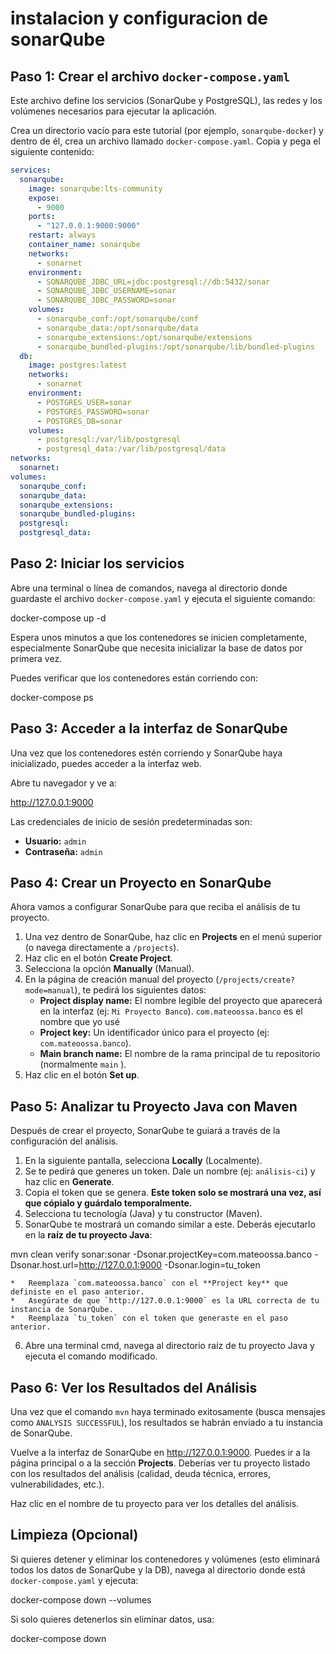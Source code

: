 #  instalacion y configuracion de sonarQube
## Paso 1: Crear el archivo `docker-compose.yaml`

Este archivo define los servicios (SonarQube y PostgreSQL), las redes y los volúmenes necesarios para ejecutar la aplicación.

Crea un directorio vacío para este tutorial (por ejemplo, `sonarqube-docker`) y dentro de él, crea un archivo llamado `docker-compose.yaml`. Copia y pega el siguiente contenido:

```yaml
services:
  sonarqube:
    image: sonarqube:lts-community 
    expose:
      - 9000
    ports:
      - "127.0.0.1:9000:9000"
    restart: always
    container_name: sonarqube
    networks:
      - sonarnet 
    environment:
      - SONARQUBE_JDBC_URL=jdbc:postgresql://db:5432/sonar
      - SONARQUBE_JDBC_USERNAME=sonar
      - SONARQUBE_JDBC_PASSWORD=sonar
    volumes:
      - sonarqube_conf:/opt/sonarqube/conf
      - sonarqube_data:/opt/sonarqube/data
      - sonarqube_extensions:/opt/sonarqube/extensions
      - sonarqube_bundled-plugins:/opt/sonarqube/lib/bundled-plugins
  db:
    image: postgres:latest
    networks:
      - sonarnet 
    environment:
      - POSTGRES_USER=sonar
      - POSTGRES_PASSWORD=sonar
      - POSTGRES_DB=sonar 
    volumes:
      - postgresql:/var/lib/postgresql
      - postgresql_data:/var/lib/postgresql/data
networks:
  sonarnet: 
volumes:
  sonarqube_conf:
  sonarqube_data:
  sonarqube_extensions:
  sonarqube_bundled-plugins:
  postgresql: 
  postgresql_data: 
```

## Paso 2: Iniciar los servicios

Abre una terminal o línea de comandos, navega al directorio donde guardaste el archivo `docker-compose.yaml` y ejecuta el siguiente comando:

docker-compose up -d

Espera unos minutos a que los contenedores se inicien completamente, especialmente SonarQube que necesita inicializar la base de datos por primera vez.

Puedes verificar que los contenedores están corriendo con:

docker-compose ps

## Paso 3: Acceder a la interfaz de SonarQube

Una vez que los contenedores estén corriendo y SonarQube haya inicializado, puedes acceder a la interfaz web.

Abre tu navegador y ve a:

http://127.0.0.1:9000

Las credenciales de inicio de sesión predeterminadas son:

*   **Usuario:** `admin`
*   **Contraseña:** `admin`

## Paso 4: Crear un Proyecto en SonarQube

Ahora vamos a configurar SonarQube para que reciba el análisis de tu proyecto.

1.  Una vez dentro de SonarQube, haz clic en **Projects** en el menú superior (o navega directamente a `/projects`).
2.  Haz clic en el botón **Create Project**.
3.  Selecciona la opción **Manually** (Manual).
4.  En la página de creación manual del proyecto (`/projects/create?mode=manual`), te pedirá los siguientes datos:
    *   **Project display name:** El nombre legible del proyecto que aparecerá en la interfaz (ej: `Mi Proyecto Banco`).  `com.mateoossa.banco` es el nombre que yo usé
    *   **Project key:** Un identificador único para el proyecto (ej: `com.mateoossa.banco`).
    *   **Main branch name:** El nombre de la rama principal de tu repositorio (normalmente `main` ).
5.  Haz clic en el botón **Set up**.

## Paso 5: Analizar tu Proyecto Java con Maven

Después de crear el proyecto, SonarQube te guiará a través de la configuración del análisis.

1.  En la siguiente pantalla, selecciona **Locally** (Localmente).
2.  Se te pedirá que generes un token. Dale un nombre (ej: `análisis-ci`) y haz clic en **Generate**.
3.  Copia el token que se genera. **Este token solo se mostrará una vez, así que cópialo y guárdalo temporalmente.**
4.  Selecciona tu tecnología (Java) y tu constructor (Maven).
5.  SonarQube te mostrará un comando similar a este. Deberás ejecutarlo en la **raíz de tu proyecto Java**:

mvn clean verify sonar:sonar -Dsonar.projectKey=com.mateoossa.banco -Dsonar.host.url=http://127.0.0.1:9000 -Dsonar.login=tu_token

    *   Reemplaza `com.mateoossa.banco` con el **Project key** que definiste en el paso anterior.
    *   Asegúrate de que `http://127.0.0.1:9000` es la URL correcta de tu instancia de SonarQube.
    *   Reemplaza `tu_token` con el token que generaste en el paso anterior.

6.  Abre una terminal cmd, navega al directorio raíz de tu proyecto Java y ejecuta el comando modificado.


## Paso 6: Ver los Resultados del Análisis

Una vez que el comando `mvn` haya terminado exitosamente (busca mensajes como `ANALYSIS SUCCESSFUL`), los resultados se habrán enviado a tu instancia de SonarQube.

Vuelve a la interfaz de SonarQube en http://127.0.0.1:9000. Puedes ir a la página principal o a la sección **Projects**. Deberías ver tu proyecto listado con los resultados del análisis (calidad, deuda técnica, errores, vulnerabilidades, etc.).

Haz clic en el nombre de tu proyecto para ver los detalles del análisis.
## Limpieza (Opcional)

Si quieres detener y eliminar los contenedores y volúmenes (esto eliminará todos los datos de SonarQube y la DB), navega al directorio donde está `docker-compose.yaml` y ejecuta:

docker-compose down --volumes

Si solo quieres detenerlos sin eliminar datos, usa:

docker-compose down
